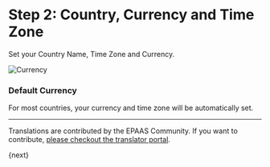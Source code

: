 <!-- add-breadcrumbs -->
# Step 2: Country, Currency and Time Zone

Set your Country Name, Time Zone and Currency.

<img alt="Currency" class="screenshot" src="{{docs_base_url}}/assets/img/setup-wizard/step-2.png">

### Default Currency

For most countries, your currency and time zone will be automatically set.

---

Translations are contributed by the EPAAS Community. If you want to contribute, [please checkout the translator portal](https://translate.epaas.com).

{next}
